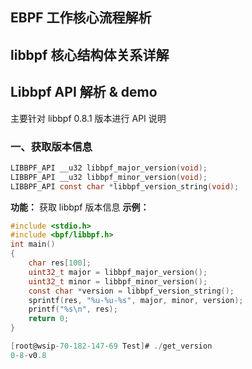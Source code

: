 ## EBPF 工作核心流程解析

## libbpf 核心结构体关系详解

## Libbpf API 解析 & demo
主要针对 libbpf 0.8.1 版本进行 API 说明
### 一、获取版本信息
```c
LIBBPF_API __u32 libbpf_major_version(void);
LIBBPF_API __u32 libbpf_minor_version(void);
LIBBPF_API const char *libbpf_version_string(void);
```
**功能：**
获取 libbpf 版本信息
**示例：**
```c
#include <stdio.h>
#include <bpf/libbpf.h>
int main()
{
    char res[100];
    uint32_t major = libbpf_major_version();
    uint32_t minor = libbpf_minor_version();
    const char *version = libbpf_version_string();
    sprintf(res, "%u-%u-%s", major, minor, version);
    printf("%s\n", res);
    return 0;
}
```
```c
[root@wsip-70-182-147-69 Test]# ./get_version
0-8-v0.8
```
